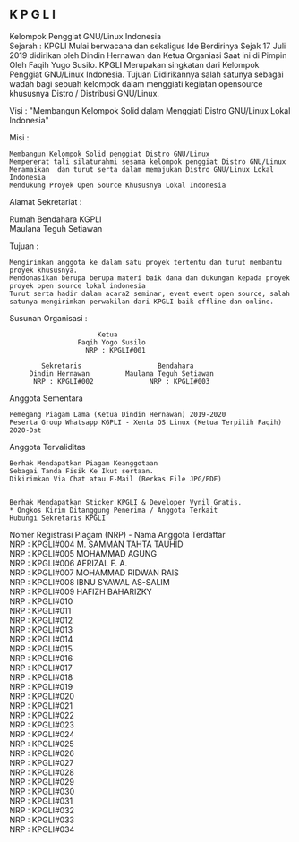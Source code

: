 ## K P G L I  
Kelompok Penggiat GNU/Linux Indonesia  
Sejarah :
KPGLI Mulai berwacana dan sekaligus Ide Berdirinya Sejak 17 Juli 2019 didirikan oleh Dindin Hernawan dan Ketua Organiasi Saat ini di Pimpin Oleh Faqih Yugo Susilo. KPGLI Merupakan singkatan dari Kelompok Penggiat GNU/Linux Indonesia. Tujuan Didirikannya salah satunya sebagai wadah bagi sebuah kelompok dalam menggiati kegiatan opensource khususnya Distro / Distribusi GNU/Linux.




Visi :
"Membangun Kelompok Solid dalam Menggiati Distro GNU/Linux Lokal Indonesia"

Misi :

    Membangun Kelompok Solid penggiat Distro GNU/Linux
    Mempererat tali silaturahmi sesama kelompok penggiat Distro GNU/Linux
    Meramaikan  dan turut serta dalam memajukan Distro GNU/Linux Lokal Indonesia
    Mendukung Proyek Open Source Khususnya Lokal Indonesia

Alamat Sekretariat :  

Rumah Bendahara KGPLI  
Maulana Teguh Setiawan  

Tujuan :  

    Mengirimkan anggota ke dalam satu proyek tertentu dan turut membantu proyek khususnya.
    Mendonasikan berupa berupa materi baik dana dan dukungan kepada proyek proyek open source lokal indonesia
    Turut serta hadir dalam acara2 seminar, event event open source, salah satunya mengirimkan perwakilan dari KPGLI baik offline dan online.

Susunan Organisasi :  

                          Ketua
                     Faqih Yogo Susilo
                       NRP : KPGLI#001

            Sekretaris                   Bendahara
         Dindin Hernawan         Maulana Teguh Setiawan
          NRP : KPGLI#002              NRP : KPGLI#003
                        
Anggota Sementara  

    Pemegang Piagam Lama (Ketua Dindin Hernawan) 2019-2020
    Peserta Group Whatsapp KGPLI - Xenta OS Linux (Ketua Terpilih Faqih) 2020-Dst

Anggota Tervaliditas   

    Berhak Mendapatkan Piagam Keanggotaan 
    Sebagai Tanda Fisik Ke Ikut sertaan.
    Dikirimkan Via Chat atau E-Mail (Berkas File JPG/PDF)


    Berhak Mendapatkan Sticker KPGLI & Developer Vynil Gratis.
    * Ongkos Kirim Ditanggung Penerima / Anggota Terkait
    Hubungi Sekretaris KPGLI


Nomer Registrasi Piagam (NRP) - Nama Anggota Terdaftar  
NRP : KPGLI#004 M. SAMMAN TAHTA TAUHID  
NRP : KPGLI#005 MOHAMMAD AGUNG  
NRP : KPGLI#006 AFRIZAL F. A.  
NRP : KPGLI#007 MOHAMMAD RIDWAN RAIS  
NRP : KPGLI#008 IBNU SYAWAL AS-SALIM  
NRP : KPGLI#009 HAFIZH BAHARIZKY  
NRP : KPGLI#010   
NRP : KPGLI#011   
NRP : KPGLI#012    
NRP : KPGLI#013  
NRP : KPGLI#014  
NRP : KPGLI#015  
NRP : KPGLI#016  
NRP : KPGLI#017  
NRP : KPGLI#018  
NRP : KPGLI#019  
NRP : KPGLI#020  
NRP : KPGLI#021  
NRP : KPGLI#022  
NRP : KPGLI#023  
NRP : KPGLI#024  
NRP : KPGLI#025   
NRP : KPGLI#026  
NRP : KPGLI#027  
NRP : KPGLI#028  
NRP : KPGLI#029  
NRP : KPGLI#030  
NRP : KPGLI#031  
NRP : KPGLI#032  
NRP : KPGLI#033  
NRP : KPGLI#034  
